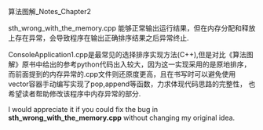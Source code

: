 算法图解_Notes_Chapter2

sth_wrong_with_the_memory.cpp 能够正常输出运行结果，但在内存分配和释放上存在异常，会导致程序在输出正确排序结果之后异常终止.

ConsoleApplication1.cpp是最常见的选择排序实现方法(C++),但是对比《算法图解》原书中给出的参考python代码出入较大，因为这一实现采用的是原地排序，
而前面提到的内存异常的.cpp文件则还原度更高，且在书写时可以避免使用vector容器手动编写实现了pop,append等函数，力求体现代码思路的完整性，
也希望读者帮助修改该程序中内存异常的部分.

I would appreciate it if you could fix the bug in **sth_wrong_with_the_memory.cpp** without changing my original idea.

